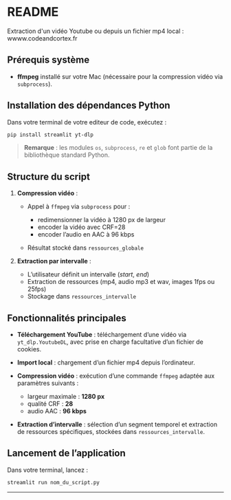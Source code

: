 # README

Extraction d'un vidéo Youtube ou depuis un fichier mp4 local : wwww.codeandcortex.fr


## Prérequis système

* **ffmpeg** installé sur votre Mac (nécessaire pour la compression vidéo via `subprocess`).

## Installation des dépendances Python

Dans votre terminal de votre editeur de code, exécutez :

```bash
pip install streamlit yt-dlp
```

> **Remarque** : les modules `os`, `subprocess`, `re` et `glob` font partie de la bibliothèque standard Python.


## Structure du script

1. **Compression vidéo** :

   * Appel à `ffmpeg` via `subprocess` pour :

     * redimensionner la vidéo à 1280 px de largeur
     * encoder la vidéo avec CRF=28
     * encoder l’audio en AAC à 96 kbps
   * Résultat stocké dans `ressources_globale`
     
2. **Extraction par intervalle** :

   * L’utilisateur définit un intervalle (*start*, *end*)
   * Extraction de ressources (mp4, audio mp3 et wav, images 1fps ou 25fps)
   * Stockage dans `ressources_intervalle`

## Fonctionnalités principales

* **Téléchargement YouTube** : téléchargement d’une vidéo via `yt_dlp.YoutubeDL`, avec prise en charge facultative d’un fichier de cookies.
* **Import local** : chargement d’un fichier mp4 depuis l’ordinateur.
* **Compression vidéo** : exécution d’une commande `ffmpeg` adaptée aux paramètres suivants :

  * largeur maximale : **1280 px**
  * qualité CRF : **28**
  * audio AAC : **96 kbps**
* **Extraction d’intervalle** : sélection d’un segment temporel et extraction de ressources spécifiques, stockées dans `ressources_intervalle`.

## Lancement de l’application

Dans votre terminal, lancez :

```bash
streamlit run nom_du_script.py
```

---

